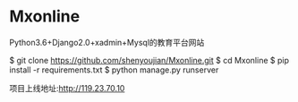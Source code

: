 # Mxonline
Python3.6+Django2.0+xadmin+Mysql的教育平台网站

$ git clone https://github.com/shenyoujian/Mxonline.git
$ cd Mxonline
$ pip install -r requirements.txt
$ python manage.py runserver

项目上线地址:http://119.23.70.10
